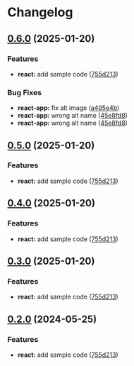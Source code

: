 # Changelog

## [0.6.0](https://github.com/ziad-dourbk/release-please-monorepo-example/compare/hello-react-v0.5.0...hello-react@v0.6.0) (2025-01-20)


### Features

* **react:** add sample code ([755d213](https://github.com/ziad-dourbk/release-please-monorepo-example/commit/755d2133dde08b8e1aeb2012256ee58b934fc346))


### Bug Fixes

* **react-app:** fix alt image ([a495e4b](https://github.com/ziad-dourbk/release-please-monorepo-example/commit/a495e4b62fe92e1a9bc764b4fb3bc346289bc13e))
* **react-app:** wrong alt name ([45e8fd8](https://github.com/ziad-dourbk/release-please-monorepo-example/commit/45e8fd8773f9b3ce110502e14bd2731b10d23697))
* **react-app:** wrong alt name ([45e8fd8](https://github.com/ziad-dourbk/release-please-monorepo-example/commit/45e8fd8773f9b3ce110502e14bd2731b10d23697))

## [0.5.0](https://github.com/ziad-dourbk/release-please-monorepo-example/compare/hello-react-v0.4.0...hello-react@v0.5.0) (2025-01-20)


### Features

* **react:** add sample code ([755d213](https://github.com/ziad-dourbk/release-please-monorepo-example/commit/755d2133dde08b8e1aeb2012256ee58b934fc346))

## [0.4.0](https://github.com/ziad-dourbk/release-please-monorepo-example/compare/hello-react-v0.3.0...hello-react@v0.4.0) (2025-01-20)


### Features

* **react:** add sample code ([755d213](https://github.com/ziad-dourbk/release-please-monorepo-example/commit/755d2133dde08b8e1aeb2012256ee58b934fc346))

## [0.3.0](https://github.com/ziad-dourbk/release-please-monorepo-example/compare/hello-react-v0.2.0...hello-react@v0.3.0) (2025-01-20)


### Features

* **react:** add sample code ([755d213](https://github.com/ziad-dourbk/release-please-monorepo-example/commit/755d2133dde08b8e1aeb2012256ee58b934fc346))

## [0.2.0](https://github.com/amarjanica/release-please-monorepo-example/compare/hello-react-v0.1.0...hello-react@v0.2.0) (2024-05-25)


### Features

* **react:** add sample code ([755d213](https://github.com/amarjanica/release-please-monorepo-example/commit/755d2133dde08b8e1aeb2012256ee58b934fc346))
